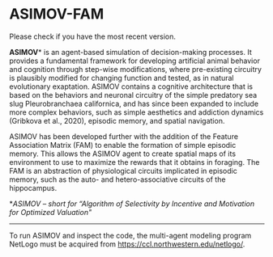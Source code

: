 # ASIMOV-FAM

Please check if you have the most recent version.

**ASIMOV*** is an agent-based simulation of decision-making processes. It provides a fundamental framework for developing artificial animal behavior and cognition through step-wise modifications, where pre-existing circuitry is plausibly modified for changing function and tested, as in natural evolutionary exaptation. ASIMOV contains a cognitive architecture that is based on the behaviors and neuronal circuitry of the simple predatory sea slug Pleurobranchaea californica, and has since been expanded to include more complex behaviors, such as simple aesthetics and addiction dynamics (Gribkova et al., 2020), episodic memory, and spatial navigation.

ASIMOV has been developed further with the addition of the Feature Association Matrix (FAM) to enable the formation of simple episodic memory. This allows the ASIMOV agent to create spatial maps of its environment to use to maximize the rewards that it obtains in foraging. The FAM is an abstraction of physiological circuits implicated in episodic memory, such as the auto- and hetero-associative circuits of the hippocampus.

 **ASIMOV – short for “Algorithm of Selectivity by Incentive and Motivation for Optimized Valuation"*
 
------------------------------------------------------------------------------------------------------------

To run ASIMOV and inspect the code, the multi-agent modeling program NetLogo must be acquired from https://ccl.northwestern.edu/netlogo/.
